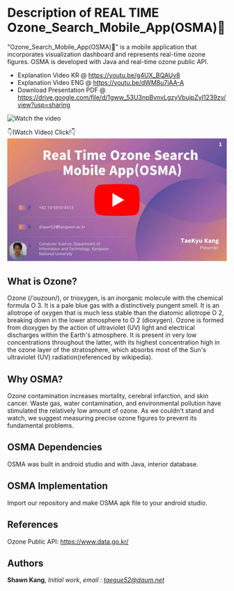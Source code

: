# Description of REAL TIME Ozone_Search_Mobile_App(OSMA)📱
"Ozone_Search_Mobile_App(OSMA)📱" is a mobile application that incorporates visualization dashboard and represents real-time ozone figures. OSMA is developed with Java and real-time ozone public API.

* Explanation Video KR @ https://youtu.be/g4UX_BQAUv8
* Explanation Video ENG @ https://youtu.be/dWM8u7iAA-A
* Download Presentation PDF @ https://drive.google.com/file/d/1gww_53U3npBvnvLgzyVbujpZyI1239zy/view?usp=sharing

![Watch the video](major_features.png)

👇(Watch Video) Click!👇
[![Watch the video](t.png)](https://youtu.be/dWM8u7iAA-A)

## What is Ozone?
Ozone (/ˈoʊzoʊn/), or trioxygen, is an inorganic molecule with the chemical formula O
3. It is a pale blue gas with a distinctively pungent smell. It is an allotrope of oxygen that is much less stable than the diatomic allotrope O
2, breaking down in the lower atmosphere to O
2 (dioxygen). Ozone is formed from dioxygen by the action of ultraviolet (UV) light and electrical discharges within the Earth's atmosphere. It is present in very low concentrations throughout the latter, with its highest concentration high in the ozone layer of the stratosphere, which absorbs most of the Sun's ultraviolet (UV) radiation(referenced by wikipedia).

## Why OSMA?
Ozone contamination increases mortality, cerebral infarction, and skin cancer. Waste gas, water contamination, and environmental pollution have stimulated the relatively low amount of ozone. As we couldn't stand and watch, we suggest measuring precise ozone figures to prevent its fundamental problems.

## OSMA Dependencies 
OSMA was built in android studio and with Java, interior database.

## OSMA Implementation
Import our repository and make OSMA apk file to your android studio.

## References
Ozone Public API: https://www.data.go.kr/

## Authors
**Shawn Kang**,  *Initial work*,  *email : taegue52@daum.net*
